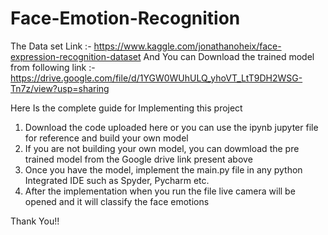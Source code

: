 # Face-Emotion-Recognition
The Data set Link :- https://www.kaggle.com/jonathanoheix/face-expression-recognition-dataset
And You can Download the trained model from following link :- https://drive.google.com/file/d/1YGW0WUhULQ_yhoVT_LtT9DH2WSG-Tn7z/view?usp=sharing


Here Is the complete guide for Implementing this project 
1. Download the code uploaded here or you can use the ipynb jupyter file for reference and build your own model
2. If you are not building your own model, you can dowmload the pre trained model from the Google drive link present above
3. Once you have the model, implement the main.py file in any python Integrated IDE such as Spyder, Pycharm etc.
4. After the implementation when you run the file live camera will be opened and it will classify the face emotions




Thank You!!
